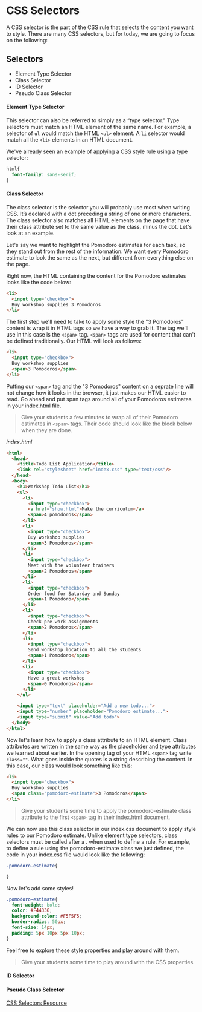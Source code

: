 # CSS Selectors
A CSS selector is the part of the CSS rule that selects the content you want to style. There are many CSS selectors, but for today, we are going to focus on the following:

## Selectors
  * Element Type Selector
  * Class Selector
  * ID Selector
  * Pseudo Class Selector

#### Element Type Selector
This selector can also be referred to simply as a “type selector." Type selectors must match an HTML element of the same name. For example, a selector of `ul` would match the HTML `<ul>` element. A `li` selector would match all the `<li>` elements in an HTML document.

We've already seen an example of applying a CSS style rule using a type selector:
```CSS
html{
  font-family: sans-serif;
}
```

#### Class Selector
The class selector is the selector you will probably use most when writing CSS. It’s declared with a dot preceding a string of one or more characters. The class selector also matches all HTML elements on the page that have their class attribute set to the same value as the class, minus the dot. Let's look at an example.

Let's say we want to highlight the Pomodoro estimates for each task, so they stand out from the rest of the information. We want every Pomodoro estimate to look the same as the next, but different from everything else on the page.

Right now, the HTML containing the content for the Pomodoro estimates looks like the code below:
```HTML
<li>
  <input type="checkbox">
  Buy workshop supplies 3 Pomodoros
</li>
```

The first step we'll need to take to apply some style the "3 Pomodoros" content is wrap it in HTML tags so we have a way to grab it. The tag we'll use in this case is the `<span>` tag. `<span>` tags are used for content that can't be defined traditionally. Our HTML will look as follows:
```HTML
<li>
  <input type="checkbox">
  Buy workshop supplies
  <span>3 Pomodoros</span>
</li>
```

Putting our `<span>` tag and the "3 Pomodoros" content on a seprate line will not change how it looks in the browser, it just makes our HTML easier to read. Go ahead and put span tags around all of your Pomodoros estimates in your index.html file.

>Give your students a few minutes to wrap all of their Pomodoro estimates in `<span>` tags. Their code should look like the block below when they are done.

*index.html*
```HTML
<html>
  <head>
    <title>Todo List Application</title>
    <link rel="stylesheet" href="index.css" type="text/css"/>
  </head>
  <body>
    <h1>Workshop Todo List</h1>
    <ul>
      <li>
        <input type="checkbox">
        <a href="show.html">Make the curriculum</a>
        <span>4 pomodoros</span>
      </li>
      <li>
        <input type="checkbox">
        Buy workshop supplies
        <span>3 Pomodoros</span>
      </li>
      <li>
        <input type="checkbox">
        Meet with the volunteer trainers
        <span>2 Pomodoros</span>
      </li>
      <li>
        <input type="checkbox">
        Order food for Saturday and Sunday
        <span>1 Pomodoro</span>
      </li>
      <li>
        <input type="checkbox">
        Check pre-work assignments
        <span>2 Pomodoros</span>
      </li>
      <li>
        <input type="checkbox">
        Send workshop location to all the students
        <span>1 Pomodoro</span>
      </li>
      <li>
        <input type="checkbox">
        Have a great workshop
        <span>0 Pomodoros</span>
      </li>
    </ul>

    <input type="text" placeholder="Add a new todo...">
    <input type="number" placeholder="Pomodoro estimate...">
    <input type="submit" value="Add todo">
  </body>
</html>
```
Now let's learn how to apply a class attribute to an HTML element. Class attributes are written in the same way as the placeholder and type attributes we learned about earlier. In the opening tag of your HTML `<span>` tag write `class=""`. What goes inside the quotes is a string describing the content. In this case, our class would look something like this:
```HTML
<li>
  <input type="checkbox">
  Buy workshop supplies
  <span class="pomodoro-estimate">3 Pomodoros</span>
</li>
```

>Give your students some time to apply the pomodoro-estimate class attribute to the first `<span>` tag in their index.html document.

We can now use this class selector in our index.css document to apply style rules to our Pomodoro estimate. Unlike element type selectors, class selectors must be called after a . when used to define a rule. For example, to define a rule using the pomodoro-estimate class we just defined, the code in your index.css file would look like the following:
```CSS
.pomodoro-estimate{

}
```

Now let's add some styles!
```CSS
.pomodoro-estimate{
  font-weight: bold;
  color: #F44336;
  background-color: #F5F5F5;
  border-radius: 50px;
  font-size: 14px;
  padding: 5px 10px 5px 10px;
}
```

Feel free to explore these style properties and play around with them.

>Give your students some time to play around with the CSS properties.

#### ID Selector

#### Pseudo Class Selector

[CSS Selectors Resource](https://www.sitepoint.com/web-foundations/css-selectors/ "CSS Selectors Resource")
